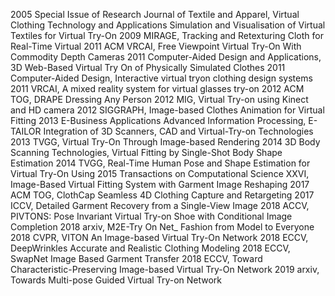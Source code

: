 2005 Special Issue of Research Journal of Textile and Apparel, Virtual Clothing Technology and Applications Simulation and Visualisation of Virtual Textiles for Virtual Try-On
2009 MIRAGE, Tracking and Retexturing Cloth for Real-Time Virtual
2011 ACM VRCAI, Free Viewpoint Virtual Try-On With Commodity Depth Cameras
2011 Computer-Aided Design and Applications, 3D Web-Based Virtual Try On of Physically Simulated Clothes
2011 Computer-Aided Design, Interactive virtual tryon clothing design systems
2011 VRCAI, A mixed reality system for virtual glasses try-on
2012 ACM TOG, DRAPE Dressing Any Person
2012 MIG, Virtual Try-on using Kinect and HD camera
2012 SIGGRAPH, Image-based Clothes Animation for Virtual Fitting
2013 E-Business Applications Advanced Information Processing, E-TAILOR Integration of 3D Scanners, CAD and Virtual-Try-on Technologies
2013 TVGG, Virtual Try-On Through Image-based Rendering
2014 3D Body Scanning Technologies, Virtual Fitting by Single-Shot Body Shape Estimation
2014 TVGG, Real-Time Human Pose and Shape Estimation for Virtual Try-On Using
2015 Transactions on Computational Science XXVI, Image-Based Virtual Fitting System with Garment Image Reshaping
2017 ACM TOG, ClothCap Seamless 4D Clothing Capture and Retargeting
2017 ICCV, Detailed Garment Recovery from a Single-View Image
2018 ACCV, PIVTONS: Pose Invariant Virtual Try-on Shoe with Conditional Image Completion
2018 arxiv, M2E-Try On Net_ Fashion from Model to Everyone
2018 CVPR, VITON An Image-based Virtual Try-On Network
2018 ECCV, DeepWrinkles Accurate and Realistic Clothing Modeling
2018 ECCV, SwapNet Image Based Garment Transfer
2018 ECCV, Toward Characteristic-Preserving Image-based Virtual Try-On Network
2019 arxiv, Towards Multi-pose Guided Virtual Try-on Network
